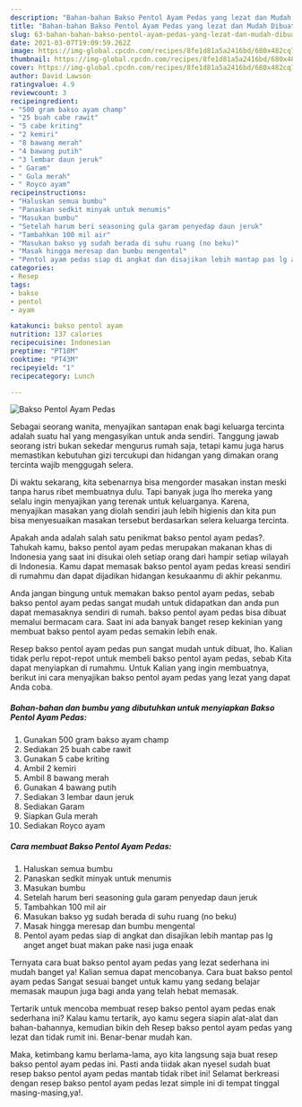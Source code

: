 ```yaml
---
description: "Bahan-bahan Bakso Pentol Ayam Pedas yang lezat dan Mudah Dibuat"
title: "Bahan-bahan Bakso Pentol Ayam Pedas yang lezat dan Mudah Dibuat"
slug: 63-bahan-bahan-bakso-pentol-ayam-pedas-yang-lezat-dan-mudah-dibuat
date: 2021-03-07T19:09:59.262Z
image: https://img-global.cpcdn.com/recipes/8fe1d81a5a2416bd/680x482cq70/bakso-pentol-ayam-pedas-foto-resep-utama.jpg
thumbnail: https://img-global.cpcdn.com/recipes/8fe1d81a5a2416bd/680x482cq70/bakso-pentol-ayam-pedas-foto-resep-utama.jpg
cover: https://img-global.cpcdn.com/recipes/8fe1d81a5a2416bd/680x482cq70/bakso-pentol-ayam-pedas-foto-resep-utama.jpg
author: David Lawson
ratingvalue: 4.9
reviewcount: 3
recipeingredient:
- "500 gram bakso ayam champ"
- "25 buah cabe rawit"
- "5 cabe kriting"
- "2 kemiri"
- "8 bawang merah"
- "4 bawang putih"
- "3 lembar daun jeruk"
- " Garam"
- " Gula merah"
- " Royco ayam"
recipeinstructions:
- "Haluskan semua bumbu"
- "Panaskan sedkit minyak untuk menumis"
- "Masukan bumbu"
- "Setelah harum beri seasoning gula garam penyedap daun jeruk"
- "Tambahkan 100 mil air"
- "Masukan bakso yg sudah berada di suhu ruang (no beku)"
- "Masak hingga meresap dan bumbu mengental"
- "Pentol ayam pedas siap di angkat dan disajikan lebih mantap pas lg anget anget buat makan pake nasi juga enaak"
categories:
- Resep
tags:
- bakso
- pentol
- ayam

katakunci: bakso pentol ayam 
nutrition: 137 calories
recipecuisine: Indonesian
preptime: "PT18M"
cooktime: "PT43M"
recipeyield: "1"
recipecategory: Lunch

---
```



![Bakso Pentol Ayam Pedas](https://img-global.cpcdn.com/recipes/8fe1d81a5a2416bd/680x482cq70/bakso-pentol-ayam-pedas-foto-resep-utama.jpg)

Sebagai seorang wanita, menyajikan santapan enak bagi keluarga tercinta adalah suatu hal yang mengasyikan untuk anda sendiri. Tanggung jawab seorang istri bukan sekedar mengurus rumah saja, tetapi kamu juga harus memastikan kebutuhan gizi tercukupi dan hidangan yang dimakan orang tercinta wajib menggugah selera.

Di waktu  sekarang, kita sebenarnya bisa mengorder masakan instan meski tanpa harus ribet membuatnya dulu. Tapi banyak juga lho mereka yang selalu ingin menyajikan yang terenak untuk keluarganya. Karena, menyajikan masakan yang diolah sendiri jauh lebih higienis dan kita pun bisa menyesuaikan masakan tersebut berdasarkan selera keluarga tercinta. 



Apakah anda adalah salah satu penikmat bakso pentol ayam pedas?. Tahukah kamu, bakso pentol ayam pedas merupakan makanan khas di Indonesia yang saat ini disukai oleh setiap orang dari hampir setiap wilayah di Indonesia. Kamu dapat memasak bakso pentol ayam pedas kreasi sendiri di rumahmu dan dapat dijadikan hidangan kesukaanmu di akhir pekanmu.

Anda jangan bingung untuk memakan bakso pentol ayam pedas, sebab bakso pentol ayam pedas sangat mudah untuk didapatkan dan anda pun dapat memasaknya sendiri di rumah. bakso pentol ayam pedas bisa dibuat memalui bermacam cara. Saat ini ada banyak banget resep kekinian yang membuat bakso pentol ayam pedas semakin lebih enak.

Resep bakso pentol ayam pedas pun sangat mudah untuk dibuat, lho. Kalian tidak perlu repot-repot untuk membeli bakso pentol ayam pedas, sebab Kita dapat menyiapkan di rumahmu. Untuk Kalian yang ingin membuatnya, berikut ini cara menyajikan bakso pentol ayam pedas yang lezat yang dapat Anda coba.

<!--inarticleads1-->

##### Bahan-bahan dan bumbu yang dibutuhkan untuk menyiapkan Bakso Pentol Ayam Pedas:

1. Gunakan 500 gram bakso ayam champ
1. Sediakan 25 buah cabe rawit
1. Gunakan 5 cabe kriting
1. Ambil 2 kemiri
1. Ambil 8 bawang merah
1. Gunakan 4 bawang putih
1. Sediakan 3 lembar daun jeruk
1. Sediakan  Garam
1. Siapkan  Gula merah
1. Sediakan  Royco ayam




<!--inarticleads2-->

##### Cara membuat Bakso Pentol Ayam Pedas:

1. Haluskan semua bumbu
1. Panaskan sedkit minyak untuk menumis
1. Masukan bumbu
1. Setelah harum beri seasoning gula garam penyedap daun jeruk
1. Tambahkan 100 mil air
1. Masukan bakso yg sudah berada di suhu ruang (no beku)
1. Masak hingga meresap dan bumbu mengental
1. Pentol ayam pedas siap di angkat dan disajikan lebih mantap pas lg anget anget buat makan pake nasi juga enaak




Ternyata cara buat bakso pentol ayam pedas yang lezat sederhana ini mudah banget ya! Kalian semua dapat mencobanya. Cara buat bakso pentol ayam pedas Sangat sesuai banget untuk kamu yang sedang belajar memasak maupun juga bagi anda yang telah hebat memasak.

Tertarik untuk mencoba membuat resep bakso pentol ayam pedas enak sederhana ini? Kalau kamu tertarik, ayo kamu segera siapin alat-alat dan bahan-bahannya, kemudian bikin deh Resep bakso pentol ayam pedas yang lezat dan tidak rumit ini. Benar-benar mudah kan. 

Maka, ketimbang kamu berlama-lama, ayo kita langsung saja buat resep bakso pentol ayam pedas ini. Pasti anda tiidak akan nyesel sudah buat resep bakso pentol ayam pedas mantab tidak ribet ini! Selamat berkreasi dengan resep bakso pentol ayam pedas lezat simple ini di tempat tinggal masing-masing,ya!.

